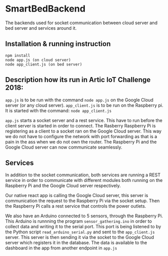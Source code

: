 # SmartBedBackend
The backends used for socket communication between cloud server and bed server and services around it.

## Installation & running instruction
```
npm install
node app.js (on cloud server)
node app_client.js (on bed server)
```

## Description how its run in Artic IoT Challenge 2018:
`app.js` is to be run with the command `node app.js` on the Google Cloud server (or any cloud server).
`app_client.js` is to be run on the Raspberry pi. It is started with the command: `node app_client.js`

`app.js` starts a socket server and a rest service. This have to run before the client server is started in order to connect. The Rasberry Raspberry Pi is registering as a client to a socket ran on the Google Cloud server. This way we do not have to configure the network with port forwarding as that is a pain in the ass when we do not own the router.
The Raspberry Pi and the Google Cloud server can now communicate seamlessly.

## Services
In addition to the socket communication, both services are running a REST service in order to communicate with different modules both running on the Raspberry Pi and the Google Cloud server respectively.

Our native react app is calling the Google Cloud server, this server is communication the request to the Raspberry Pi via the socket setup. Then the Raspberry Pi calls a rest service that controls the power outlets.

We also have an Arduino connected to 5 sensors, through the Raspberry Pi. This Arduino is runnning the program `sensor_gathering.ino` in order to collect data and writing it to the serial port. This port is being listened to by the Python script `read_arduino_serial.py` and sent to the `app_client.js` server. This server is then sending it via the socket to the Google Cloud server which registers it in the database. The data is available to the dashboard in the app from another endpoint in `app.js`
